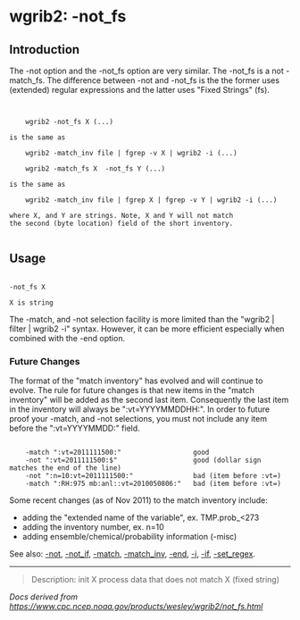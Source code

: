 # wgrib2: -not_fs

## Introduction

The -not option and the -not_fs option
are very similar. The -not_fs is a not
-match_fs. The difference between
-not and -not_fs is the the former
uses (extended) regular expressions and the latter uses "Fixed Strings" (fs).

```


    wgrib2 -not_fs X (...)

is the same as

    wgrib2 -match_inv file | fgrep -v X | wgrib2 -i (...)

    wgrib2 -match_fs X  -not_fs Y (...)

is the same as

    wgrib2 -match_inv file | fgrep X | fgrep -v Y | wgrib2 -i (...)

where X, and Y are strings. Note, X and Y will not match
the second (byte location) field of the short inventory.


```

## Usage

```

-not_fs X

X is string

```

The -match, and -not selection
facility is more limited than the "wgrib2 | filter | wgrib2 -i" syntax.
However, it can be more efficient especially when combined with the
-end option.

### Future Changes

The format of the "match inventory" has evolved and will continue to evolve.
The rule for future changes is that new items in the "match inventory" will be added
as the second last item. Consequently the last item in the inventory will always
be ":vt=YYYYMMDDHH:". In order to future proof your
-match, and -not selections, you
must not include any item before the ":vt=YYYYMMDD:" field.

```

    -match ":vt=2011111500:"                  good
    -not ":vt=2011111500:$"                   good (dollar sign matches the end of the line)
    -not ":n=10:vt=2011111500:"               bad (item before :vt=)
    -match ":RH:975 mb:anl::vt=2010050806:"   bad (item before :vt=)

```

Some recent changes (as of Nov 2011) to the match inventory include:

- adding the "extended name of the variable", ex. TMP.prob\_<273
- adding the inventory number, ex. n=10
- adding ensemble/chemical/probability information (-misc)

See also:
[-not](./not.md),
[-not_if](./not_if.md),
[-match](./match.md),
[-match_inv](./match_inv.md),
[-end](./end.md),
[-i](./i.md),
[-if](./if.md),
[-set_regex](./set_regex.md).

---

> Description: init X process data that does not match X (fixed string)

_Docs derived from <https://www.cpc.ncep.noaa.gov/products/wesley/wgrib2/not_fs.html>_
